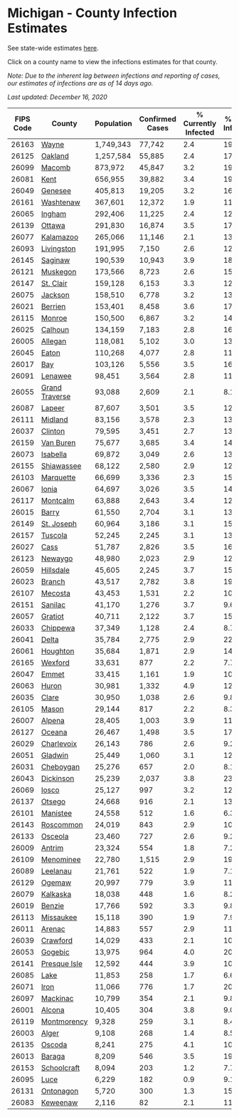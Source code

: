 # Michigan - County Infection Estimates

See state-wide estimates [here](/infections/us-mi).

Click on a county name to view the infections estimates for that county.

*Note: Due to the inherent lag between infections and reporting of cases, our estimates of infections are as of 14 days ago.*

*Last updated: December 16, 2020*

|   FIPS Code |                           County |   Population |   Confirmed Cases |   % Currently Infected |   % Total Infected |
|-------------|----------------------------------|--------------|-------------------|------------------------|--------------------|
|       26163 |                   [Wayne](wayne) |    1,749,343 |            77,742 |                    2.4 |               19.2 |
|       26125 |               [Oakland](oakland) |    1,257,584 |            55,885 |                    2.4 |               17.1 |
|       26099 |                 [Macomb](macomb) |      873,972 |            45,847 |                    3.2 |               19.1 |
|       26081 |                     [Kent](kent) |      656,955 |            39,882 |                    3.4 |               19.0 |
|       26049 |               [Genesee](genesee) |      405,813 |            19,205 |                    3.2 |               16.1 |
|       26161 |           [Washtenaw](washtenaw) |      367,601 |            12,372 |                    1.9 |               11.8 |
|       26065 |                 [Ingham](ingham) |      292,406 |            11,225 |                    2.4 |               12.0 |
|       26139 |                 [Ottawa](ottawa) |      291,830 |            16,874 |                    3.5 |               17.4 |
|       26077 |           [Kalamazoo](kalamazoo) |      265,066 |            11,146 |                    2.1 |               13.0 |
|       26093 |         [Livingston](livingston) |      191,995 |             7,150 |                    2.6 |               12.1 |
|       26145 |               [Saginaw](saginaw) |      190,539 |            10,943 |                    3.9 |               18.6 |
|       26121 |             [Muskegon](muskegon) |      173,566 |             8,723 |                    2.6 |               15.7 |
|       26147 |           [St. Clair](st.-clair) |      159,128 |             6,153 |                    3.3 |               12.7 |
|       26075 |               [Jackson](jackson) |      158,510 |             6,778 |                    3.2 |               13.7 |
|       26021 |               [Berrien](berrien) |      153,401 |             8,458 |                    3.6 |               17.6 |
|       26115 |                 [Monroe](monroe) |      150,500 |             6,867 |                    3.2 |               14.5 |
|       26025 |               [Calhoun](calhoun) |      134,159 |             7,183 |                    2.8 |               16.5 |
|       26005 |               [Allegan](allegan) |      118,081 |             5,102 |                    3.0 |               13.1 |
|       26045 |                   [Eaton](eaton) |      110,268 |             4,077 |                    2.8 |               11.6 |
|       26017 |                       [Bay](bay) |      103,126 |             5,556 |                    3.5 |               16.6 |
|       26091 |               [Lenawee](lenawee) |       98,451 |             3,564 |                    2.8 |               11.0 |
|       26055 | [Grand Traverse](grand-traverse) |       93,088 |             2,609 |                    2.1 |                8.1 |
|       26087 |                 [Lapeer](lapeer) |       87,607 |             3,501 |                    3.5 |               12.6 |
|       26111 |               [Midland](midland) |       83,156 |             3,578 |                    2.3 |               13.2 |
|       26037 |               [Clinton](clinton) |       79,595 |             3,451 |                    2.7 |               13.6 |
|       26159 |           [Van Buren](van-buren) |       75,677 |             3,685 |                    3.4 |               14.6 |
|       26073 |             [Isabella](isabella) |       69,872 |             3,049 |                    2.6 |               13.2 |
|       26155 |         [Shiawassee](shiawassee) |       68,122 |             2,580 |                    2.9 |               12.4 |
|       26103 |           [Marquette](marquette) |       66,699 |             3,336 |                    2.3 |               15.0 |
|       26067 |                   [Ionia](ionia) |       64,697 |             3,026 |                    3.5 |               14.4 |
|       26117 |             [Montcalm](montcalm) |       63,888 |             2,643 |                    3.4 |               12.5 |
|       26015 |                   [Barry](barry) |       61,550 |             2,704 |                    3.1 |               13.2 |
|       26149 |         [St. Joseph](st.-joseph) |       60,964 |             3,186 |                    3.1 |               15.5 |
|       26157 |               [Tuscola](tuscola) |       52,245 |             2,245 |                    3.1 |               13.5 |
|       26027 |                     [Cass](cass) |       51,787 |             2,826 |                    3.5 |               16.1 |
|       26123 |               [Newaygo](newaygo) |       48,980 |             2,023 |                    2.9 |               12.4 |
|       26059 |           [Hillsdale](hillsdale) |       45,605 |             2,245 |                    3.7 |               15.8 |
|       26023 |                 [Branch](branch) |       43,517 |             2,782 |                    3.8 |               19.4 |
|       26107 |               [Mecosta](mecosta) |       43,453 |             1,531 |                    2.2 |               10.4 |
|       26151 |               [Sanilac](sanilac) |       41,170 |             1,276 |                    3.7 |                9.6 |
|       26057 |               [Gratiot](gratiot) |       40,711 |             2,122 |                    3.7 |               15.3 |
|       26033 |             [Chippewa](chippewa) |       37,349 |             1,128 |                    2.4 |                8.7 |
|       26041 |                   [Delta](delta) |       35,784 |             2,775 |                    2.9 |               22.7 |
|       26061 |             [Houghton](houghton) |       35,684 |             1,871 |                    2.9 |               14.9 |
|       26165 |               [Wexford](wexford) |       33,631 |               877 |                    2.2 |                7.7 |
|       26047 |                   [Emmet](emmet) |       33,415 |             1,161 |                    1.9 |               10.7 |
|       26063 |                   [Huron](huron) |       30,981 |             1,332 |                    4.9 |               12.5 |
|       26035 |                   [Clare](clare) |       30,950 |             1,038 |                    2.6 |                9.8 |
|       26105 |                   [Mason](mason) |       29,144 |               817 |                    2.2 |                8.3 |
|       26007 |                 [Alpena](alpena) |       28,405 |             1,003 |                    3.9 |               11.3 |
|       26127 |                 [Oceana](oceana) |       26,467 |             1,498 |                    3.5 |               17.0 |
|       26029 |         [Charlevoix](charlevoix) |       26,143 |               786 |                    2.6 |                9.2 |
|       26051 |               [Gladwin](gladwin) |       25,449 |             1,060 |                    3.1 |               12.5 |
|       26031 |           [Cheboygan](cheboygan) |       25,276 |               657 |                    2.0 |                8.1 |
|       26043 |           [Dickinson](dickinson) |       25,239 |             2,037 |                    3.8 |               23.4 |
|       26069 |                   [Iosco](iosco) |       25,127 |               997 |                    3.2 |               12.4 |
|       26137 |                 [Otsego](otsego) |       24,668 |               916 |                    2.1 |               13.2 |
|       26101 |             [Manistee](manistee) |       24,558 |               512 |                    1.6 |                6.3 |
|       26143 |           [Roscommon](roscommon) |       24,019 |               843 |                    2.9 |               10.6 |
|       26133 |               [Osceola](osceola) |       23,460 |               727 |                    2.6 |                9.2 |
|       26009 |                 [Antrim](antrim) |       23,324 |               554 |                    1.8 |                7.2 |
|       26109 |           [Menominee](menominee) |       22,780 |             1,515 |                    2.9 |               19.2 |
|       26089 |             [Leelanau](leelanau) |       21,761 |               522 |                    1.9 |                7.1 |
|       26129 |                 [Ogemaw](ogemaw) |       20,997 |               779 |                    3.9 |               11.2 |
|       26079 |             [Kalkaska](kalkaska) |       18,038 |               448 |                    1.6 |                8.2 |
|       26019 |                 [Benzie](benzie) |       17,766 |               592 |                    3.3 |                9.8 |
|       26113 |           [Missaukee](missaukee) |       15,118 |               390 |                    1.9 |                7.9 |
|       26011 |                 [Arenac](arenac) |       14,883 |               557 |                    2.9 |               11.8 |
|       26039 |             [Crawford](crawford) |       14,029 |               433 |                    2.1 |               10.8 |
|       26053 |               [Gogebic](gogebic) |       13,975 |               964 |                    4.0 |               20.1 |
|       26141 |     [Presque Isle](presque-isle) |       12,592 |               444 |                    3.9 |               10.2 |
|       26085 |                     [Lake](lake) |       11,853 |               258 |                    1.7 |                6.6 |
|       26071 |                     [Iron](iron) |       11,066 |               776 |                    1.7 |               20.1 |
|       26097 |             [Mackinac](mackinac) |       10,799 |               354 |                    2.1 |                9.8 |
|       26001 |                 [Alcona](alcona) |       10,405 |               304 |                    3.8 |                9.0 |
|       26119 |       [Montmorency](montmorency) |        9,328 |               259 |                    3.1 |                8.4 |
|       26003 |                   [Alger](alger) |        9,108 |               268 |                    1.4 |                8.5 |
|       26135 |                 [Oscoda](oscoda) |        8,241 |               275 |                    4.1 |               10.1 |
|       26013 |                 [Baraga](baraga) |        8,209 |               546 |                    3.5 |               19.9 |
|       26153 |       [Schoolcraft](schoolcraft) |        8,094 |               203 |                    1.2 |                7.7 |
|       26095 |                     [Luce](luce) |        6,229 |               182 |                    0.9 |                9.1 |
|       26131 |           [Ontonagon](ontonagon) |        5,720 |               300 |                    1.3 |               15.4 |
|       26083 |             [Keweenaw](keweenaw) |        2,116 |                82 |                    2.1 |               11.6 |